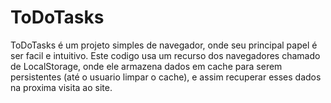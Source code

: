 # ToDoTasks
ToDoTasks é um projeto simples de navegador, onde seu principal papel é ser facil e intuitivo. Este codigo usa um recurso dos navegadores chamado de LocalStorage, onde ele armazena dados em cache para serem persistentes (até o usuario limpar o cache), e assim recuperar esses dados na proxima visita ao site.
